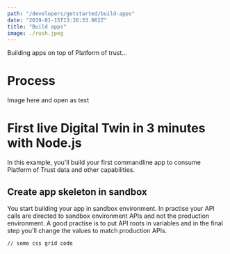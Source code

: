 ```yaml
---
path: "/developers/getstarted/build-apps"
date: "2019-01-15T13:30:33.962Z"
title: "Build apps"
image: ./rush.jpeg
---
```

Building apps on top of Platform of trust...


# Process 

Image here and open as text

# First live Digital Twin in 3 minutes with Node.js

In this example, you'll build your first commandline app to consume Platform of Trust data and other capabilities. 

## Create app skeleton in sandbox 
You start building your app in sandbox environment. In practise your API calls are directed to sandbox environment APIs and not the production environment. A good practise is to put API roots in variables and in the final step you'll change the values to match production APIs. 

<pre><code>// some css grid code </code></pre> 
